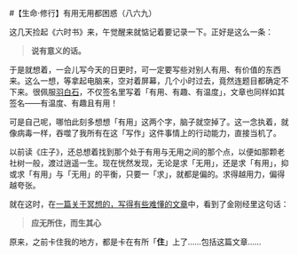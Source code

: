 #【生命⋅修行】有用无用都困惑（八六九）

这几天捡起《六时书》来，午觉醒来就惦记着要记录一下。正好是这么一条：

> **说有意义的话。**

于是就想着，一会儿写今天的日更时，可一定要写些对别人有用、有价值的东西来。这么一想，等拿起电脑来，空对着屏幕，几个小时过去，竟然连题目都确定不下来。很佩服[羽白石](https://zuopin.xin/authors/64aa8c4e22e9a851500716238be88ba630e6d6d9)，不仅签名里写着「有用、有趣、有温度」，文章也同样如其签名——有温度、有趣且有用！

可是自己呢，哪怕此刻多想想「有用」这两个字，脑子就空掉了。这一念执着，就像病毒一样，吞噬了我所有在这「写作」这件事情上的行动能力，直接当机了。

以前读《庄子》，还总想着找到那个处于有用与无用之间的那个点，以便如那颗老社树一般，渡过逍遥一生。现在恍然发现，无论是求「无用」，还是求「有用」，抑或求「有用」与「无用」的平衡，只要一「求」，就都是偏的。求得越用力，偏得越夸张。

就在这时，在[一篇关于冥想的，写得有些难懂的文章](https://zhuanlan.zhihu.com/p/266044345)中，看到了金刚经里这句话：

> **应无所住，而生其心**

原来，之前卡住我的地方，都是卡在有所「**住**」上了……包括这篇文章……

